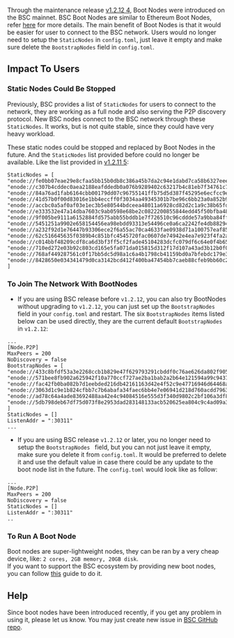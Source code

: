 
Through the maintenance release [v1.2.12 4](https://github.com/bnb-chain/bsc/releases/tag/v1.2.12), Boot Nodes were introduced on the BSC mainnet. BSC Boot Nodes are similar to Ethereum Boot Nodes, refer [here](https://ethereum.org/en/developers/docs/nodes-and-clients/bootnodes/) for more details. The main benefit of Boot Nodes is that it would be easier for user to connect to the BSC network. Users would no longer need to setup the `StaticNodes` in `config.toml`, just leave it empty and make sure delete the `BootstrapNodes` field in `config.toml`. 

## Impact To Users

### Static Nodes Could Be Stopped

Previously, BSC provides a list of `StaticNodes` for users to connect to the network, they are working as a full node and also serving the P2P discovery protocol. New BSC nodes connect to the BSC network through these `StaticNodes`. It works, but is not quite stable, since they could have very heavy workload.

These static nodes could be stopped and replaced by Boot Nodes in the future. And the `StaticNodes` list provided before could no longer be available. Like the list provided in [v1.2.11 5](https://github.com/bnb-chain/bsc/releases/tag/v1.2.11):

```
StaticNodes = [
"enode://fe0bb07eae29e8cfaa5bb15b0db8c386a45b7da2c94e1dabd7ca58b6327eee0c27bdcea4f08db19ea07b9a1391e5496a28c675c6eee578154edae4fa44640c5d@54.228.2.74:30311",
"enode://c307b4cddec0aea2188eafddedb0a076b9289402c63217b4c81eb7f34761c7cfaf6b075e93d7357169e226ff1bb4aa3bd71869b4c76cf261e2991005ddb4d4aa@3.81.81.182:30311",
"enode://84a76ad1fab6164cbb00179dd07c96755141ffb75d5d387f45295e6ecfcc9e12a720f1f3dca8318449eeff768d13e9d49a414d2b522d1bcf2919aebf4852ab46@44.198.58.179:30311",
"enode://41d57b0f00d83016e1bb4eccff0f3034aa49345301b7be96c6bb23a0a852b9b87b9ed11827c188ad409019fb0e578917d722f318665f198340b8a15ae8beff36@34.252.87.229:30311",
"enode://accbc0a5af0af03e1ec3b5e80544bdceea48011a6928cd82d2c1a9c38b65fd48ec970ba17bd8c0b0ec21a28faec9efe1d1ce55134784b9207146e2f62d8932ba@54.162.32.1:30311",
"enode://e333532e47a14dba7603c9ab0598e68be2c0822200855844edd45f50bfba481451ca5ee5247dbca2b54fe522e74a658edc15c8eed917360e1a289b3ab78ecf4c@3.250.36.7:30311",
"enode://9f005be9111a6152884fd575abb55bddb1e7f726510c96cddde57a9bba84ffa4952a89d7632c9c9dd50d3750f83966a73a0f7ed793f253a3691b84a687b29b6c@3.88.177.211:30311",
"enode://5451251a9902e658154456ea98ebdd93313e54496ce0a6ca2242fe4db882940d78d758c85a36485af54b0841270f2bdbff64d66c45976f3ed1dd912f7649c831@3.236.189.129:30311",
"enode://a232f92d1e76447b93306ece2f6a55ac70ca4633fae0938d71a100757eaf8526e6bbf720aa70cba1e6d186be17291ad1ee851a35596ec6caa2fdf135ce4b6b68@107.20.124.16:30311",
"enode://62c516645635f0389b4c851bfc4545720fac0607de74942e4ea7e923f4fa2ac0c438c146e2f0721c8ce06dca4e7f30f5c0136569d9f4b6a827c62b980fd53272@52.215.57.20:30311",
"enode://c014bbf48209cdf8ca6d3bf3ff5cf2fade45104283dcfc079df6c64e0f4b65e4afe28040fa1731a0732bd9cbb90786cf78f0174b5de7bd5b303088e80d8e6a83@54.74.101.143:30311",
"enode://710ed272e03b92c803cd165e5fa071da015815d312f17d107a43ad3b12b0f05c830c58ced2df7547294f5365fe76cdcf1a58f923ee5612d247a6d5b80cfe16a8@34.245.31.55:30311",
"enode://768af449287561c0f17bb5dc5d98a1c6a4b1798cb41159bd0a7bfebdc179e39ad8076d7292caa9344eecb94a5f7499e632c29cc4edbdf2e8ada3f7c8c7b2a64b@3.95.173.72:30311",
"enode://8428650e034341479d0ca3142bcd412f400ba47454bb7caeb88cfeb9bb60c21e45153eddf3e334d5d94ae67609ec2ac44816b346a2b3216d94a7c095883141e3@54.195.188.155:30311"
]
```

### To Join The Network With BootNodes

* If you are using BSC release before `v1.2.12`, you can also try BootNodes without upgrading to `v1.2.12`, you can just set up the `BootstrapNodes` field in your `config.toml` and restart. The six `BootstrapNodes` items listed below can be used directly, they are the current default `BootstrapNodes` in `v1.2.12`:

```
...
[Node.P2P]
MaxPeers = 200
NoDiscovery = false
BootstrapNodes = [
"enode://433c8bfdf53a3e2268ccb1b829e47f629793291cbddf0c76ae626da802f90532251fc558e2e0d10d6725e759088439bf1cd4714716b03a259a35d4b2e4acfa7f@52.69.102.73:30311",
"enode://571bee8fb902a625942f10a770ccf727ae2ba1bab2a2b64e121594a99c9437317f6166a395670a00b7d93647eacafe598b6bbcef15b40b6d1a10243865a3e80f@35.73.84.120:30311",
"enode://fac42fb0ba082b7d1eebded216db42161163d42e4f52c9e47716946d64468a62da4ba0b1cac0df5e8bf1e5284861d757339751c33d51dfef318be5168803d0b5@18.203.152.54:30311",
"enode://3063d1c9e1b824cfbb7c7b6abafa34faec6bb4e7e06941d218d760acdd7963b274278c5c3e63914bd6d1b58504c59ec5522c56f883baceb8538674b92da48a96@34.250.32.100:30311",
"enode://ad78c64a4ade83692488aa42e4c94084516e555d3f340d9802c2bf106a3df8868bc46eae083d2de4018f40e8d9a9952c32a0943cd68855a9bc9fd07aac982a6d@34.204.214.24:30311",
"enode://5db798deb67df75d073f8e2953dad283148133acb520625ea804c9c4ad09a35f13592a762d8f89056248f3889f6dcc33490c145774ea4ff2966982294909b37a@107.20.191.97:30311"
]
StaticNodes = []
ListenAddr = ":30311"
...

```

* If you are using BSC release `v1.2.12` or later, you no longer need to setup the `BootstrapNodes ` field, but you can not just leave it empty, make sure you delete it from `config.toml`. It would be preferred to delete it and use the default value in case there could be any update to the boot node list in the future. The `config.toml` would look like as follow:

```
...
[Node.P2P]
MaxPeers = 200
NoDiscovery = false
StaticNodes = []
ListenAddr = ":30311"
..
```

### To Run A Boot Node

Boot nodes are super-lightweight nodes, they can be ran by a very cheap device, like: `2 cores, 2GB memory, 20GB disk`. \
If you want to support the BSC ecosystem by providing new boot nodes, you can follow [this](https://github.com/bnb-chain/bsc#running-a-bootnode) guide to do it.

## Help

Since boot nodes have been introduced recently, if you get any problem in using it, please let us know. You may just create new issue in [BSC GitHub repo](https://github.com/bnb-chain/bsc/issues).
